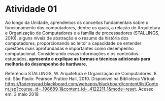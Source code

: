# Atividade 01

Ao longo da Unidade, aprendemos os conceitos fundamentais sobre o funcionamento dos computadores, dentre os quais, a relação de Arquitetura e Organização de Computadores e a família de processadores (STALLINGS, 2010), alguns níveis de abstração e o resumo da história dos computadores, proporcionando ao leitor a capacidade de entender questões mais aprofundadas e importantes como desempenho computacional.
Considerando essas informações e os conteúdos estudados, **apresente e explique
as formas e técnicas adicionais para melhoria do desempenho de hardware.**


 Referência
STALLINGS, W. Arquitetura e Organização de Computadores. 8. ed. São Paulo: Pearson Pratice Hall, 2010. Disponível na Biblioteca Virtual:  https://fadergsead.blackboard.com/webapps/blackboard/content/listContent.jsp?course_id=_198689_1&content_id=_4122211_1&mode=reset. Acesso em: 3 maio 2018
